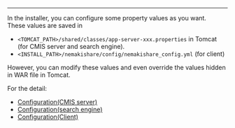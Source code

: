 ---

In the installer, you can configure some property values as you want.  
These values are saved in 
* `<TOMCAT_PATH>/shared/classes/app-server-xxx.properties` in Tomcat (for CMIS server and search engine).
* `<INSTALL_PATH>/nemakishare/config/nemakishare_config.yml` (for client)

However, you can modify these values and even override the values hidden in WAR file in Tomcat.  

For the detail:
* [Configuration(CMIS server)](https://github.com/NemakiWare/NemakiWare/wiki/Configuration%28CMIS-server%29)
* [Configuration(search engine)](https://github.com/NemakiWare/NemakiWare/wiki/Configuration%28search-engine%29)
* [Configuration(Client)](https://github.com/NemakiWare/NemakiWare/wiki/Configuration%28Client%29)